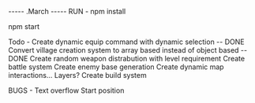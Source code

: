 ----- .March -----
RUN -
npm install

npm start


Todo -
Create dynamic equip command with dynamic selection -- DONE
Convert village creation system to array based instead of object based -- DONE
Create random weapon distrabution with level requirement
Create battle system
Create enemy base generation
Create dynamic map interactions... Layers?
Create build system

BUGS - 
Text overflow
Start position